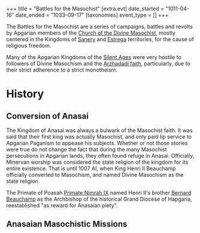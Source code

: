 +++
title = "Battles for the Masochist"
[extra.evt]
date_started = "1011-04-16"
date_ended = "1033-09-17"
[taxonomies]
event_type = []
+++

The Battles for the Masochist are a series of campaigns, battles and revolts by Apgarian members of the [Church of the Divine Masochist](@/religions/divine-masochism/_index.md), mostly centered in the Kingdoms of [Sanery](@/organizations/kingdom-of-sanery.md) and [Estrega](@/organizations/kingdom-of-estrega.md) territories, for the cause of religious freedom.

Many of the Apgarian Kingdoms of the [Silent Ages](@/concepts/silent-ages.md) were very hostile to followers of Divine Masochism and the [Arzhadadi faith](@/religions/arzhadad.md), particularly, due to their strict adherence to a strict monotheism.

# History

## Conversion of Anasai

The Kingdom of Anasai was always a bulwark of the Masochist faith. It was said that their first king was actually Masochist, and only paid lip service to Apgarian Paganism to appease his subjects. Whether or not those stories were true do not change the fact that during the many Masochist persecutions in Apgarian lands, they often found refuge in Anasai. Officially, Minervan worship was considered the state religion of the kingdom for its entire existence. That is until 1007 AI, when King Henri II Beauchamp officially converted to Masochism, and named Divine Masochism as the state religion. 

The Primate of Poasah [Primate Nimrah IX](@/characters/nimrah-ix.md) named Henri II's brother [Bernard Beauchamp](@/characters/bernard-beauchamp.md) as the Archbishop of the historical Grand Diocese of Hapgaria, reestablished "as reward for Anasaian piety".

## Anasaian Masochistic Missions

## 
